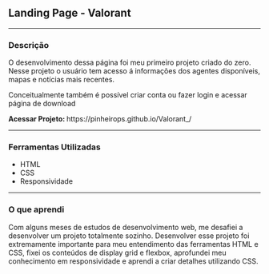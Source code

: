 <h2>Landing Page - Valorant</h2>
<hr>
<h3>Descrição</h3>
<p>O desenvolvimento dessa página foi meu primeiro projeto criado do zero. Nesse projeto o usuário tem acesso á informações dos agentes disponíveis, mapas e notícias mais recentes. </p>
<p>Conceitualmente também é possível criar conta ou fazer login e acessar página de download</p>
<p><strong>Acessar Projeto: </strong>https://pinheirops.github.io/Valorant_/</p>
<hr>
<h3>Ferramentas Utilizadas</h3>
<ul>
  <li>HTML</li>
  <li>CSS</li>
  <li>Responsividade</li>
</ul>
<hr>
<h3>O que aprendi</h3>
<p>Com alguns meses de estudos de desenvolvimento web, me desafiei a desenvolver um projeto totalmente sozinho. Desenvolver esse projeto foi extremamente importante para meu entendimento das ferramentas HTML e CSS, fixei os conteúdos de display grid e flexbox, aprofundei meu conhecimento em responsividade e aprendi a criar detalhes utilizando CSS.</p>
